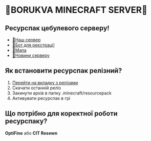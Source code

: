 
# 🧅BORUKVA MINECRAFT SERVER🧅
## Ресурспак цебулевого серверу!
- [🧅Наш сервер](https://t.me/borukva_minecraft/)
- [🧅Бот для реєстрації](http://t.me/borykva_minecraft_bot/)
- [🧅Мапа](http://map.borukva.space/)
- [🧅Новини серверу](https://t.me/borukva_minecraft_news/)

## Як встановити ресурспак релізний?
1. [Перейти на вкладку з релізами](https://github.com/ElvirGv2/Borukva_4_season/releases/tag/Borukva)
2. Скачати останній реліз
3. Закинути архів в папку .minecraft/resourcepack
4. Активувати ресурспак в грі

## Що потрібно для коректної роботи ресурспаку?
**OptiFine** або **CIT Resewn**
